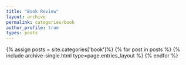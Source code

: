 ```yaml
---
title: "Book Review"
layout: archive
permalink: categories/book
author_profile: true
types: posts
---
```


{% assign posts = site.categories['book']%}
{% for post in posts %}
  {% include archive-single.html type=page.entries_layout %}
{% endfor %}